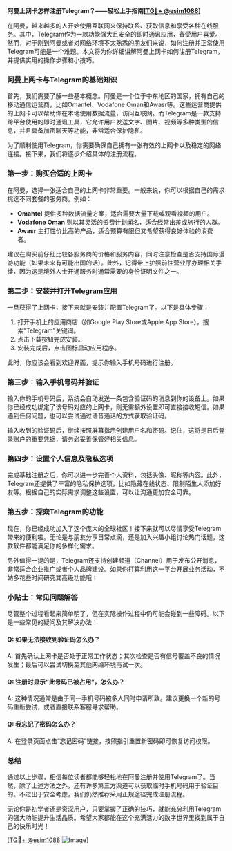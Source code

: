 **阿曼上网卡怎样注册Telegram？——轻松上手指南[[TG💪+ @esim1088](https://t.me/s/esim1088)]**

在阿曼，越来越多的人开始使用互联网来保持联系、获取信息和享受各种在线服务。其中，Telegram作为一款功能强大且安全的即时通讯应用，备受用户喜爱。然而，对于刚到阿曼或者对网络环境不太熟悉的朋友们来说，如何注册并正常使用Telegram可能是一个难题。本文将为你详细讲解阿曼上网卡如何注册Telegram，并提供实用的操作步骤和小技巧。

### 阿曼上网卡与Telegram的基础知识

首先，我们需要了解一些基本概念。阿曼是一个位于中东地区的国家，拥有自己的移动通信运营商，比如Omantel、Vodafone Oman和Awasr等。这些运营商提供的上网卡可以帮助你在本地使用数据流量，访问互联网。而Telegram是一款支持跨平台使用的即时通讯工具，它允许用户发送文字、图片、视频等多种类型的信息，并且具备加密聊天等功能，非常适合保护隐私。

为了顺利使用Telegram，你需要确保自己拥有一张有效的上网卡以及稳定的网络连接。接下来，我们将逐步介绍具体的注册流程。

### 第一步：购买合适的上网卡

在阿曼，选择一张适合自己的上网卡非常重要。一般来说，你可以根据自己的需求挑选不同套餐的服务商。例如：

- **Omantel** 提供多种数据流量方案，适合需要大量下载或观看视频的用户。
- **Vodafone Oman** 则以其灵活的资费计划闻名，适合经常出差或旅行的人群。
- **Awasr** 主打性价比高的产品，适合预算有限但又希望获得良好体验的消费者。

建议在购买前仔细比较各服务商的价格和服务内容，同时注意检查是否支持国际漫游功能（如果未来有可能出国的话）。此外，记得带上护照前往营业厅办理相关手续，因为这是境外人士开通服务时通常需要的身份证明文件之一。

### 第二步：安装并打开Telegram应用

一旦获得了上网卡，接下来就是安装并配置Telegram了。以下是具体步骤：

1. 打开手机上的应用商店（如Google Play Store或Apple App Store），搜索“Telegram”关键词。
2. 点击下载按钮完成安装。
3. 安装完成后，点击图标启动应用程序。

此时，你应该会看到欢迎界面，提示你输入手机号码进行注册。

### 第三步：输入手机号码并验证

输入你的手机号码后，系统会自动发送一条包含验证码的消息到你的设备上。如果你已经成功绑定了该号码对应的上网卡，则无需额外设置即可直接接收短信。如果遇到任何问题，也可以尝试通过语音通话的方式获取验证码。

输入收到的验证码后，继续按照屏幕指示创建用户名和密码。记住，这将是日后登录账户的重要凭据，请务必妥善保管好相关信息。

### 第四步：设置个人信息及隐私选项

完成基础注册之后，你可以进一步完善个人资料，包括头像、昵称等内容。此外，Telegram还提供了丰富的隐私保护选项，比如隐藏在线状态、限制陌生人添加好友等。根据自己的实际需求调整这些设置，可以让沟通更加安全可靠。

### 第五步：探索Telegram的功能

现在，你已经成功加入了这个庞大的全球社区！接下来就可以尽情享受Telegram带来的便利啦。无论是与朋友分享日常点滴，还是加入兴趣小组讨论热门话题，这款软件都能满足你的多样化需求。

另外值得一提的是，Telegram还支持创建频道（Channel）用于发布公开消息，非常适合企业推广或者个人品牌建设。如果你打算利用这一平台开展业务活动，不妨多花些时间研究其高级功能哦！

### 小贴士：常见问题解答

尽管整个过程看起来简单明了，但在实际操作过程中仍可能会碰到一些障碍。以下是一些常见的疑问及其解决办法：

#### Q: 如果无法接收到验证码怎么办？
A: 首先确认上网卡是否处于正常工作状态；其次检查是否有信号覆盖不良的情况发生；最后可以尝试切换至其他网络环境再试一次。

#### Q: 注册时显示“此号码已被占用”，怎么办？
A: 这种情况通常是由于同一手机号码被多人同时申请所致。建议更换一个新的号码重新尝试，或者直接联系客服寻求帮助。

#### Q: 我忘记了密码怎么办？
A: 在登录页面点击“忘记密码”链接，按照指引重置新密码即可恢复访问权限。

### 总结

通过以上步骤，相信每位读者都能够轻松地在阿曼注册并使用Telegram了。当然，除了上述方法之外，还有许多第三方渠道可以获取临时手机号码用于验证目的。不过出于安全考虑，我们仍然推荐采用正规途径完成注册流程。

无论你是初学者还是资深用户，只要掌握了正确的技巧，就能充分利用Telegram的强大功能提升生活品质。希望大家都能在这个充满活力的数字世界里找到属于自己的快乐时光！

[[TG💪+ @esim1088](https://t.me/s/esim1088) ![Image](https://i.postimg.cc/4NQfJmqS/Snipaste-2025-05-13-00-14-12.png)]
